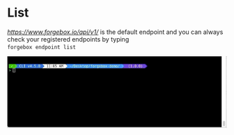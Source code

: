 # List

_https://www.forgebox.io/api/v1/_ is the default endpoint and you can always check your registered endpoints by typing\
`forgebox endpoint list`

![](<../../.gitbook/assets/forgebox-endpoint-default-list (1) (1).gif>)
